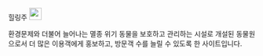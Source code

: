 힐링주 <img style="width:25px; height:25px;" src=![free-icon-zoo-2093797](https://github.com/user-attachments/assets/13580612-435b-47c5-8b11-b18fa0ec6d9f)>


환경문제와 더불어 늘어나는 멸종 위기 동물을 보호하고 관리하는 시설로 개설된 동물원으로서 더 많은 이용객에게 홍보하고, 방문객 수를 늘릴 수 있도록 한 사이트입니다.
